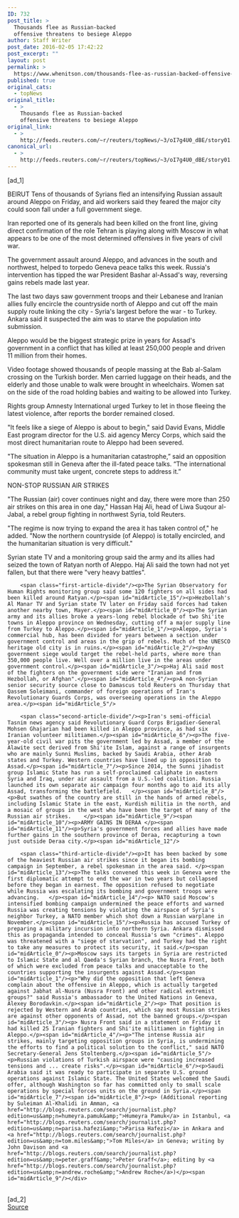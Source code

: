 ```yaml
---
ID: 732
post_title: >
  Thousands flee as Russian-backed
  offensive threatens to besiege Aleppo
author: Staff Writer
post_date: 2016-02-05 17:42:22
post_excerpt: ""
layout: post
permalink: >
  https://www.whenitson.com/thousands-flee-as-russian-backed-offensive-threatens-to-besiege-aleppo/
published: true
original_cats:
  - topNews
original_title:
  - >
    Thousands flee as Russian-backed
    offensive threatens to besiege Aleppo
original_link:
  - >
    http://feeds.reuters.com/~r/reuters/topNews/~3/oI7g4U0_dBE/story01.htm
canonical_url:
  - >
    http://feeds.reuters.com/~r/reuters/topNews/~3/oI7g4U0_dBE/story01.htm
---
```

 [ad_1]
<br><div id="articleText">
<span id="midArticle_start"/>

<span id="midArticle_0"/><span class="focusParagraph" readability="4"><p><span class="articleLocation">BEIRUT</span> Tens of thousands of Syrians fled an intensifying Russian assault around Aleppo on Friday, and aid workers said they feared the major city could soon fall under a full government siege.</p></span><span id="midArticle_1"/><p>Iran reported one of its generals had been killed on the front line, giving direct confirmation of the role Tehran is playing along with Moscow in what appears to be one of the most determined offensives in five years of civil war.</p><span id="midArticle_2"/><p>The government assault around Aleppo, and advances in the south and northwest, helped to torpedo Geneva peace talks this week. Russia's intervention has tipped the war President Bashar al-Assad's way, reversing gains rebels made last year. </p><span id="midArticle_3"/><p>The last two days saw government troops and their Lebanese and Iranian allies fully encircle the countryside north of Aleppo and cut off the main supply route linking the city - Syria's largest before the war - to Turkey. Ankara said it suspected the aim was to starve the population into submission.</p><span id="midArticle_4"/><p>Aleppo would be the biggest strategic prize in years for Assad's government in a conflict that has killed at least 250,000 people and driven 11 million from their homes.</p><span id="midArticle_5"/><p>Video footage showed thousands of people massing at the Bab al-Salam crossing on the Turkish border. Men carried luggage on their heads, and the elderly and those unable to walk were brought in wheelchairs. Women sat on the side of the road holding babies and waiting to be allowed into Turkey.</p><span id="midArticle_6"/><p>Rights group Amnesty International urged Turkey to let in those fleeing the latest violence, after reports the border remained closed.</p><span id="midArticle_7"/><p>"It feels like a siege of Aleppo is about to begin," said David Evans, Middle East program director for the U.S. aid agency Mercy Corps, which said the most direct humanitarian route to Aleppo had been severed.</p><span id="midArticle_8"/><p>"The situation in Aleppo is a humanitarian catastrophe,” said an opposition spokesman still in Geneva after the ill-fated peace talks. “The international community must take urgent, concrete steps to address it.”    </p><span id="midArticle_9"/><span id="midArticle_10"/><p>NON-STOP RUSSIAN AIR STRIKES </p><span id="midArticle_11"/><p>"The Russian (air) cover continues night and day, there were more than 250 air strikes on this area in one day," Hassan Haj Ali, head of Liwa Suqour al-Jabal, a rebel group fighting in northwest Syria, told Reuters.</p><span id="midArticle_12"/><p>"The regime is now trying to expand the area it has taken control of," he added. "Now the northern countryside (of Aleppo) is totally encircled, and the humanitarian situation is very difficult."</p><span id="midArticle_13"/><p>Syrian state TV and a monitoring group said the army and its allies had seized the town of Ratyan north of Aleppo. Haj Ali said the town had not yet fallen, but that there were "very heavy battles".</p><span id="midArticle_14"/>
        
        <span class="first-article-divide"/><p>The Syrian Observatory for Human Rights monitoring group said some 120 fighters on all sides had been killed around Ratyan.</p><span id="midArticle_15"/><p>Hezbollah's Al Manar TV and Syrian state TV later on Friday said forces had taken another nearby town, Mayer.</p><span id="midArticle_0"/><p>The Syrian army and its allies broke a years-long rebel blockade of two Shi'ite towns in Aleppo province on Wednesday, cutting off a major supply line from Turkey to Aleppo.</p><span id="midArticle_1"/><p>Aleppo, Syria's commercial hub, has been divided for years between a section under government control and areas in the grip of rebels. Much of the UNESCO heritage old city is in ruins.</p><span id="midArticle_2"/><p>Any government siege would target the rebel-held parts, where more than 350,000 people live. Well over a million live in the areas under government control.</p><span id="midArticle_3"/><p>Haj Ali said most of the fighters on the government side were "Iranian and from Hezbollah, or Afghan".</p><span id="midArticle_4"/><p>A non-Syrian senior security source close to Damascus told Reuters on Thursday that Qassem Soleimani, commander of foreign operations of Iran's Revolutionary Guards Corps, was overseeing operations in the Aleppo area.</p><span id="midArticle_5"/>
        
        <span class="second-article-divide"/><p>Iran's semi-official Tasnim news agency said Revolutionary Guard Corps Brigadier-General Mohsen Ghajarian had been killed in Aleppo province, as had six Iranian volunteer militiamen.</p><span id="midArticle_6"/><p>The five-year-old civil war pits the government led by Assad, a member of the Alawite sect derived from Shi'ite Islam, against a range of insurgents who are mainly Sunni Muslims, backed by Saudi Arabia, other Arab states and Turkey. Western countries have lined up in opposition to Assad.</p><span id="midArticle_7"/><p>Since 2014, the Sunni jihadist group Islamic State has run a self-proclaimed caliphate in eastern Syria and Iraq, under air assault from a U.S.-led coalition. Russia launched its own separate air campaign four months ago to aid its ally Assad, transforming the battlefield.   </p><span id="midArticle_8"/><p>But swathes of the country are still in the hands of armed rebels, including Islamic State in the east, Kurdish militia in the north, and a mosaic of groups in the west who have been the target of many of the Russian air strikes.    </p><span id="midArticle_9"/><span id="midArticle_10"/><p>ARMY GAINS IN DERAA </p><span id="midArticle_11"/><p>Syria's government forces and allies have made further gains in the southern province of Deraa, recapturing a town just outside Deraa city.</p><span id="midArticle_12"/>
        
        <span class="third-article-divide"/><p>It has been backed by some of the heaviest Russian air strikes since it began its bombing campaign in September, a rebel spokesman in the area said. </p><span id="midArticle_13"/><p>The talks convened this week in Geneva were the first diplomatic attempt to end the war in two years but collapsed before they began in earnest. The opposition refused to negotiate while Russia was escalating its bombing and government troops were advancing.   </p><span id="midArticle_14"/><p> NATO said Moscow's intensified bombing campaign undermined the peace efforts and warned Russia was creating tensions by violating the airspace of Syria's neighbor Turkey, a NATO member which shot down a Russian warplane in November.</p><span id="midArticle_15"/><p>Russia has accused Turkey of preparing a military incursion into northern Syria. Ankara dismissed this as propaganda intended to conceal Russia's own "crimes". Aleppo was threatened with a "siege of starvation", and Turkey had the right to take any measures to protect its security, it said.</p><span id="midArticle_0"/><p>Moscow says its targets in Syria are restricted to Islamic State and al Qaeda's Syrian branch, the Nusra Front, both of which were excluded from peace talks and unacceptable to the countries supporting the insurgents against Assad.</p><span id="midArticle_1"/><p>"Why did the opposition that left Geneva complain about the offensive in Aleppo, which is actually targeted against Jabhat al-Nusra (Nusra Front) and other radical extremist groups?" said Russia's ambassador to the United Nations in Geneva, Alexey Borodavkin.</p><span id="midArticle_2"/><p> That position is rejected by Western and Arab countries, which say most Russian strikes are against other opponents of Assad, not the banned groups.</p><span id="midArticle_3"/><p> Nusra Front said in a statement on Friday it had killed 25 Iranian fighters and Shi'ite militiamen in fighting in Aleppo.</p><span id="midArticle_4"/><p>"The intense Russia air strikes, mainly targeting opposition groups in Syria, is undermining the efforts to find a political solution to the conflict," said NATO Secretary-General Jens Stoltenberg.</p><span id="midArticle_5"/><p>Russian violations of Turkish airspace were "causing increased tensions and ... create risks".</p><span id="midArticle_6"/><p>Saudi Arabia said it was ready to participate in separate U.S. ground operations against Islamic State. The United States welcomed the Saudi offer, although Washington so far has committed only to small scale operations by special forces units on the ground in Syria.</p><span id="midArticle_7"/><span id="midArticle_8"/><p> (Additional reporting by Suleiman Al-Khalidi in Amman, <a href="http://blogs.reuters.com/search/journalist.php?edition=us&amp;n=humeyra.pamuk&amp;">Humeyra Pamuk</a> in Istanbul, <a href="http://blogs.reuters.com/search/journalist.php?edition=us&amp;n=parisa.hafezi&amp;">Parisa Hafezi</a> in Ankara and <a href="http://blogs.reuters.com/search/journalist.php?edition=us&amp;n=tom.miles&amp;">Tom Miles</a> in Geneva; writing by John Davison and <a href="http://blogs.reuters.com/search/journalist.php?edition=us&amp;n=peter.graff&amp;">Peter Graff</a>; editing by <a href="http://blogs.reuters.com/search/journalist.php?edition=us&amp;n=andrew.roche&amp;">Andrew Roche</a>)</p><span id="midArticle_9"/></div>
<br>[ad_2]
<br><a href="http://feeds.reuters.com/~r/reuters/topNews/~3/oI7g4U0_dBE/story01.htm">Source </a>